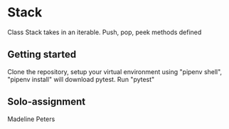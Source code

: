 # Stack
Class Stack takes in an iterable. Push, pop, peek methods defined

## Getting started
Clone the repository, setup your virtual environment using "pipenv shell", "pipenv install" will download pytest. Run "pytest"

## Solo-assignment
Madeline Peters


